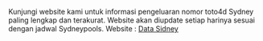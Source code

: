 Kunjungi website kami untuk informasi pengeluaran nomor toto4d Sydney paling lengkap dan terakurat. Website akan diupdate setiap harinya sesuai dengan jadwal Sydneypools.
Website : [Data Sidney](http://jeffclarkmavericks.com/)
